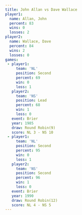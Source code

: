 ```yaml
---
title: John Allan vs Dave Wallace
player1:             
  name: Allan, John  
  percent: 83        
  wins: 0            
  losses: 2          
player2:             
  name: Wallace, Dave
  percent: 84        
  wins: 2            
  losses: 0          
games:
 - player1:          
     team: 'NL'      
     position: Second
     percent: 69     
     win: 0          
     loss: 1         
   player2:        
     team: 'NS'    
     position: Lead
     percent: 68   
     win: 1        
     loss: 0       
   event: Brier        
   year: 1985          
   draw: Round Robin(9)
   score: NL 3 - NS 10 
 - player1:          
     team: 'NL'      
     position: Second
     percent: 95     
     win: 0          
     loss: 1         
   player2:          
     team: 'NS'      
     position: Second
     percent: 96     
     win: 1          
     loss: 0         
   event: Brier         
   year: 1990           
   draw: Round Robin(12)
   score: NL 4 - NS 5   
---
```

